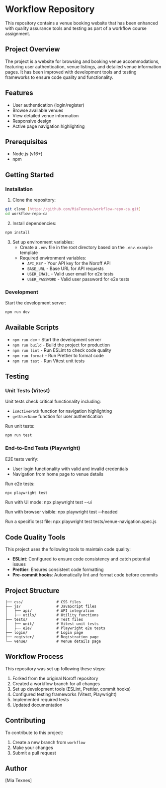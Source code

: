# Workflow Repository

This repository contains a venue booking website that has been enhanced with quality assurance tools and testing as part of a workflow course assignment.

## Project Overview

The project is a website for browsing and booking venue accommodations, featuring user authentication, venue listings, and detailed venue information pages. It has been improved with development tools and testing frameworks to ensure code quality and functionality.

## Features

- User authentication (login/register)
- Browse available venues
- View detailed venue information
- Responsive design
- Active page navigation highlighting

## Prerequisites

- Node.js (v16+)
- npm

## Getting Started

### Installation

1. Clone the repository:

```bash
git clone [https://github.com/MiaTexnes/workflow-repo-ca.git]
cd workflow-repo-ca
```

2. Install dependencies:

```bash
npm install
```

3. Set up environment variables:
   - Create a `.env` file in the root directory based on the `.env.example` template
   - Required environment variables:
     - `API_KEY` - Your API key for the Noroff API
     - `BASE_URL` - Base URL for API requests
     - `USER_EMAIL` - Valid user email for e2e tests
     - `USER_PASSWORD` - Valid user password for e2e tests

### Development

Start the development server:

```bash
npm run dev
```

## Available Scripts

- `npm run dev` - Start the development server
- `npm run build` - Build the project for production
- `npm run lint` - Run ESLint to check code quality
- `npm run format` - Run Prettier to format code
- `npm run test` - Run Vitest unit tests

## Testing

### Unit Tests (Vitest)

Unit tests check critical functionality including:

- `isActivePath` function for navigation highlighting
- `getUserName` function for user authentication

Run unit tests:

```bash
npm run test
```

### End-to-End Tests (Playwright)

E2E tests verify:

- User login functionality with valid and invalid credentials
- Navigation from home page to venue details

Run e2e tests:

```bash
npx playwright test
```

Run with UI mode:
npx playwright test --ui

Run with browser visible:
npx playwright test --headed

Run a specific test file:
npx playwright test tests/venue-navigation.spec.js

## Code Quality Tools

This project uses the following tools to maintain code quality:

- **ESLint**: Configured to ensure code consistency and catch potential issues
- **Prettier**: Ensures consistent code formatting
- **Pre-commit hooks**: Automatically lint and format code before commits

## Project Structure

```
├── css/               # CSS files
├── js/                # JavaScript files
│   ├── api/           # API integration
│   ├── utils/         # Utility functions
├── tests/             # Test files
│   ├── unit/          # Vitest unit tests
│   ├── e2e/           # Playwright e2e tests
├── login/             # Login page
├── register/          # Registration page
└── venue/             # Venue details page
```

## Workflow Process

This repository was set up following these steps:

1. Forked from the original Noroff repository
2. Created a workflow branch for all changes
3. Set up development tools (ESLint, Prettier, commit hooks)
4. Configured testing frameworks (Vitest, Playwright)
5. Implemented required tests
6. Updated documentation

## Contributing

To contribute to this project:

1. Create a new branch from `workflow`
2. Make your changes
3. Submit a pull request

## Author

[Mia Texnes]
